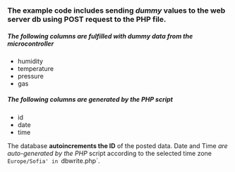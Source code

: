 ### The example code includes sending *dummy* values to the web server db using **POST** request to the PHP file.

##### The following columns are fulfilled with dummy data from the microcontroller
- humidity
- temperature
- pressure
- gas

##### The following columns are generated by the PHP script
- id 
- date
- time

The database **autoincrements the ID** of the posted data.
Date and Time *are auto-generated by the PHP* script according 
to the selected time zone `Europe/Sofia' in `dbwrite.php`.
